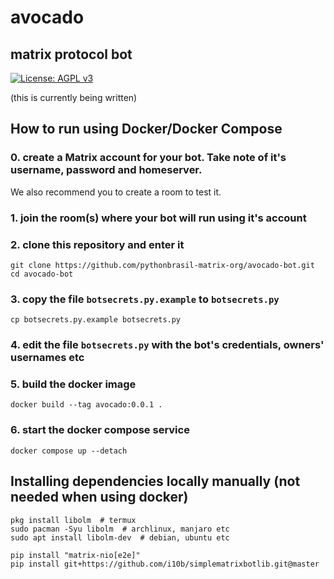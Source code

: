 # avocado

## matrix protocol bot

[![License: AGPL v3](https://img.shields.io/badge/License-AGPL_v3-blue.svg)](https://www.gnu.org/licenses/agpl-3.0)

(this is currently being written)

## How to run using Docker/Docker Compose

### 0. create a Matrix account for your bot. Take note of it's username, password and homeserver.

We also recommend you to create a room to test it.

### 1. join the room(s) where your bot will run using it's account

### 2. clone this repository and enter it

```
git clone https://github.com/pythonbrasil-matrix-org/avocado-bot.git
cd avocado-bot
```

### 3. copy the file `botsecrets.py.example` to `botsecrets.py`

```
cp botsecrets.py.example botsecrets.py
```

### 4. edit the file `botsecrets.py` with the bot's credentials, owners' usernames etc

### 5. build the docker image

```
docker build --tag avocado:0.0.1 .
```

### 6. start the docker compose service

```
docker compose up --detach
```

## Installing dependencies locally manually (not needed when using docker)

```
pkg install libolm  # termux
sudo pacman -Syu libolm  # archlinux, manjaro etc
sudo apt install libolm-dev  # debian, ubuntu etc
```

```
pip install "matrix-nio[e2e]"
pip install git+https://github.com/i10b/simplematrixbotlib.git@master
```

